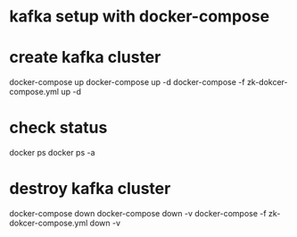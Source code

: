 # kafka setup with docker-compose

# create kafka cluster
docker-compose up
docker-compose up -d
docker-compose -f zk-dokcer-compose.yml up -d

# check status
docker ps
docker ps -a

# destroy kafka cluster
docker-compose down
docker-compose down -v
docker-compose -f zk-dokcer-compose.yml down -v
